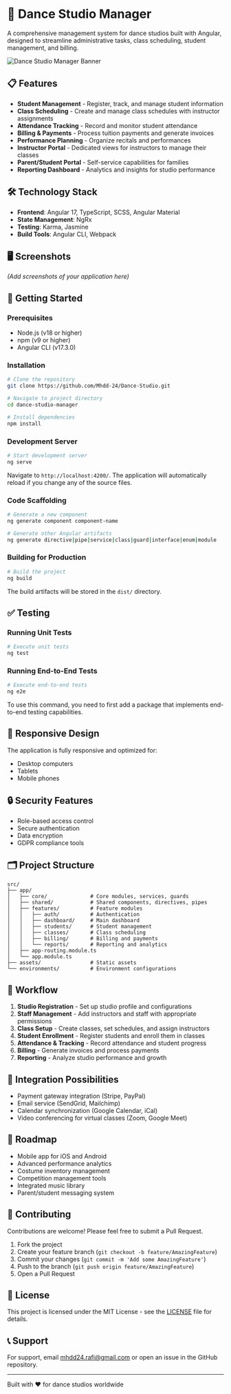 # 💃 Dance Studio Manager

A comprehensive management system for dance studios built with Angular, designed to streamline administrative tasks, class scheduling, student management, and billing.

![Dance Studio Manager Banner](https://content.jdmagicbox.com/comp/ernakulam/x8/0484px484.x484.120809104607.k6x8/catalogue/cloud9-dance-studio-edapally-ernakulam-dance-classes-jvux8oz1pv.jpg)

## 📋 Features

- **Student Management** - Register, track, and manage student information
- **Class Scheduling** - Create and manage class schedules with instructor assignments
- **Attendance Tracking** - Record and monitor student attendance
- **Billing & Payments** - Process tuition payments and generate invoices
- **Performance Planning** - Organize recitals and performances
- **Instructor Portal** - Dedicated views for instructors to manage their classes
- **Parent/Student Portal** - Self-service capabilities for families
- **Reporting Dashboard** - Analytics and insights for studio performance

## 🛠️ Technology Stack

- **Frontend**: Angular 17, TypeScript, SCSS, Angular Material
- **State Management**: NgRx
- **Testing**: Karma, Jasmine
- **Build Tools**: Angular CLI, Webpack

## 🖥️ Screenshots

*(Add screenshots of your application here)*

## 🚀 Getting Started

### Prerequisites

- Node.js (v18 or higher)
- npm (v9 or higher)
- Angular CLI (v17.3.0)

### Installation

```bash
# Clone the repository
git clone https://github.com/Mhdd-24/Dance-Studio.git

# Navigate to project directory
cd dance-studio-manager

# Install dependencies
npm install
```

### Development Server

```bash
# Start development server
ng serve
```

Navigate to `http://localhost:4200/`. The application will automatically reload if you change any of the source files.

### Code Scaffolding

```bash
# Generate a new component
ng generate component component-name

# Generate other Angular artifacts
ng generate directive|pipe|service|class|guard|interface|enum|module
```

### Building for Production

```bash
# Build the project
ng build
```

The build artifacts will be stored in the `dist/` directory.

## ✅ Testing

### Running Unit Tests

```bash
# Execute unit tests
ng test
```

### Running End-to-End Tests

```bash
# Execute end-to-end tests
ng e2e
```

To use this command, you need to first add a package that implements end-to-end testing capabilities.

## 📱 Responsive Design

The application is fully responsive and optimized for:
- Desktop computers
- Tablets
- Mobile phones

## 🔒 Security Features

- Role-based access control
- Secure authentication
- Data encryption
- GDPR compliance tools

## 🗂️ Project Structure

```
src/
├── app/
│   ├── core/              # Core modules, services, guards
│   ├── shared/            # Shared components, directives, pipes
│   ├── features/          # Feature modules
│   │   ├── auth/          # Authentication
│   │   ├── dashboard/     # Main dashboard
│   │   ├── students/      # Student management
│   │   ├── classes/       # Class scheduling
│   │   ├── billing/       # Billing and payments
│   │   └── reports/       # Reporting and analytics
│   ├── app-routing.module.ts
│   └── app.module.ts
├── assets/                # Static assets
└── environments/          # Environment configurations
```

## 🔄 Workflow

1. **Studio Registration** - Set up studio profile and configurations
2. **Staff Management** - Add instructors and staff with appropriate permissions
3. **Class Setup** - Create classes, set schedules, and assign instructors
4. **Student Enrollment** - Register students and enroll them in classes
5. **Attendance & Tracking** - Record attendance and student progress
6. **Billing** - Generate invoices and process payments
7. **Reporting** - Analyze studio performance and growth

## 🧩 Integration Possibilities

- Payment gateway integration (Stripe, PayPal)
- Email service (SendGrid, Mailchimp)
- Calendar synchronization (Google Calendar, iCal)
- Video conferencing for virtual classes (Zoom, Google Meet)

## 🔮 Roadmap

- Mobile app for iOS and Android
- Advanced performance analytics
- Costume inventory management
- Competition management tools
- Integrated music library
- Parent/student messaging system

## 🤝 Contributing

Contributions are welcome! Please feel free to submit a Pull Request.

1. Fork the project
2. Create your feature branch (`git checkout -b feature/AmazingFeature`)
3. Commit your changes (`git commit -m 'Add some AmazingFeature'`)
4. Push to the branch (`git push origin feature/AmazingFeature`)
5. Open a Pull Request

## 📝 License

This project is licensed under the MIT License - see the [LICENSE](LICENSE) file for details.

## 📞 Support

For support, email [mhdd24.rafi@gmail.com](mailto:mhdd24.rafi@gmail.com) or open an issue in the GitHub repository.

---

Built with ❤️ for dance studios worldwide